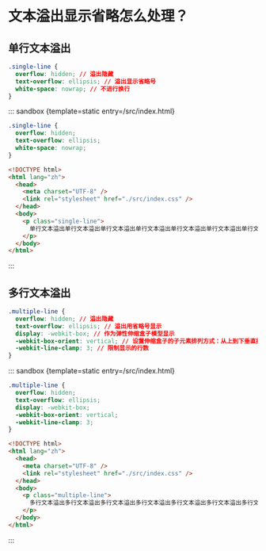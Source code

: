 # 文本溢出显示省略怎么处理？

## 单行文本溢出

```css
.single-line {
  overflow: hidden; // 溢出隐藏
  text-overflow: ellipsis; // 溢出显示省略号
  white-space: nowrap; // 不进行换行
}
```

::: sandbox {template=static entry=/src/index.html}

```css /src/index.css
.single-line {
  overflow: hidden;
  text-overflow: ellipsis;
  white-space: nowrap;
}
```

```html index.html  [active]
<!DOCTYPE html>
<html lang="zh">
  <head>
    <meta charset="UTF-8" />
    <link rel="stylesheet" href="./src/index.css" />
  </head>
  <body>
    <p class="single-line">
      单行文本溢出单行文本溢出单行文本溢出单行文本溢出单行文本溢出单行文本溢出单行文本溢出单行文本溢出单行文本溢出单行文本溢出单行文本溢出单行文本溢出单行文本溢出
    </p>
  </body>
</html>
```

:::

## 多行文本溢出

```css
.multiple-line {
  overflow: hidden; // 溢出隐藏
  text-overflow: ellipsis; // 溢出用省略号显示
  display: -webkit-box; // 作为弹性伸缩盒子模型显示
  -webkit-box-orient: vertical; // 设置伸缩盒子的子元素排列方式：从上到下垂直排列
  -webkit-line-clamp: 3; // 限制显示的行数
}
```

::: sandbox {template=static entry=/src/index.html}

```css /src/index.css
.multiple-line {
  overflow: hidden;
  text-overflow: ellipsis;
  display: -webkit-box;
  -webkit-box-orient: vertical;
  -webkit-line-clamp: 3;
}
```

```html index.html  [active]
<!DOCTYPE html>
<html lang="zh">
  <head>
    <meta charset="UTF-8" />
    <link rel="stylesheet" href="./src/index.css" />
  </head>
  <body>
    <p class="multiple-line">
      多行文本溢出多行文本溢出多行文本溢出多行文本溢出多行文本溢出多行文本溢出多行文本溢出多行文本溢出多行文本溢出多行文本溢出多行文本溢出多行文本溢出多行文本溢出多行文本溢出多行文本溢出多行文本溢出多行文本溢出多行文本溢出多行文本溢出多行文本溢出多行文本溢出
    </p>
  </body>
</html>
```

:::
